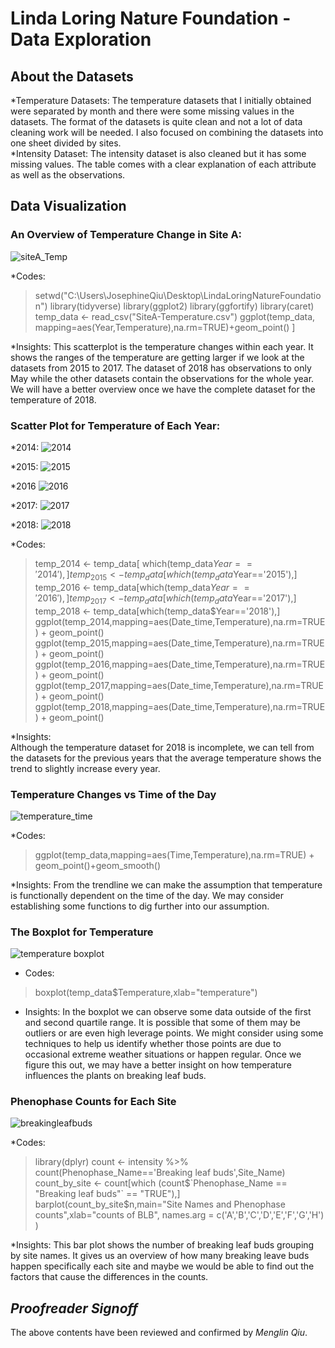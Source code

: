 # Linda Loring Nature Foundation - Data Exploration
## About the Datasets
*Temperature Datasets: The temperature datasets that I initially obtained were separated by month and there were some missing values in the datasets. 
 The format of the datasets is quite clean and not a lot of data cleaning work will be needed. I also focused on combining the datasets into one sheet
 divided by sites.  
*Intensity Dataset: The intensity dataset is also cleaned but it has some missing values. The table comes with a clear explanation of each attribute as well as the observations.  
## Data Visualization
### An Overview of Temperature Change in Site A: 
![siteA_Temp](year_temp.png)

*Codes:
>setwd("C:\\Users\\JosephineQiu\\Desktop\\LindaLoringNatureFoundation")
library(tidyverse)
library(ggplot2)
library(ggfortify)
library(caret)
temp_data <- read_csv("SiteA-Temperature.csv")
ggplot(temp_data, mapping=aes(Year,Temperature),na.rm=TRUE)+geom_point() ]

*Insights:
This scatterplot is the temperature changes within each year. It shows the ranges of the temperature are getting larger if we look at the datasets from 2015 to 2017. The dataset of 2018 has observations to only May while the other datasets contain the observations for the whole year. We will have a better overview once we have the complete dataset for the temperature of 2018.

### Scatter Plot for Temperature of Each Year:
*2014:
![2014](2014.png)

*2015:
![2015](2015.png)

*2016
![2016](2016.png)

*2017:
![2017](2017.png)

*2018:
![2018](2018.png)

*Codes:
>temp_2014 <- temp_data[ which(temp_data$Year=='2014'),]
temp_2015 <- temp_data[which(temp_data$Year=='2015'),]
temp_2016 <- temp_data[which(temp_data$Year=='2016'),]
temp_2017 <- temp_data[which(temp_data$Year=='2017'),]
temp_2018 <- temp_data[which(temp_data$Year=='2018'),]
ggplot(temp_2014,mapping=aes(Date_time,Temperature),na.rm=TRUE) + geom_point()
ggplot(temp_2015,mapping=aes(Date_time,Temperature),na.rm=TRUE) + geom_point()
ggplot(temp_2016,mapping=aes(Date_time,Temperature),na.rm=TRUE) + geom_point()
ggplot(temp_2017,mapping=aes(Date_time,Temperature),na.rm=TRUE) + geom_point()
ggplot(temp_2018,mapping=aes(Date_time,Temperature),na.rm=TRUE) + geom_point()
         
*Insights:  
 Although the temperature dataset for 2018 is incomplete, we can tell from the datasets for the previous years that the average temperature shows the trend to slightly increase every year.

### Temperature Changes vs Time of the Day
![temperature_time](temp_data_timetemptrend.png)

*Codes:
>ggplot(temp_data,mapping=aes(Time,Temperature),na.rm=TRUE) + geom_point()+geom_smooth()

*Insights:
From the trendline we can make the assumption that temperature is functionally dependent on the time of the day. We may consider establishing some functions to dig further into our assumption.

### The Boxplot for Temperature
![temperature boxplot](boxplot_temp.png)
* Codes:
>boxplot(temp_data$Temperature,xlab="temperature")

* Insights:
In the boxplot we can observe some data outside of the first and second quartile range. It is possible that some of them may be outliers or are even high leverage points. We might consider using some 
techniques to help us identify whether those points are due to occasional extreme weather situations or happen regular. Once we figure this out, we may have a better insight on how temperature influences
the plants on breaking leaf buds. 

### Phenophase Counts for Each Site
![breakingleafbuds](breakingleafbuds_barplot.png)

*Codes:
>library(dplyr)
count <- intensity %>% count(Phenophase_Name=='Breaking leaf buds',Site_Name)
count_by_site <- count[which (count$`Phenophase_Name == "Breaking leaf buds"` == "TRUE"),]
barplot(count_by_site$n,main="Site Names and Phenophase counts",xlab="counts of BLB",
        names.arg = c('A','B','C','D','E','F','G','H') )

*Insights:
This bar plot shows the number of breaking leaf buds grouping by site names. It gives us an overview of how many breaking leave buds happen specifically each site and maybe we would be able to find out the factors that cause the differences in the counts.

## _Proofreader Signoff_
The above contents have been reviewed and confirmed by _Menglin Qiu_.
